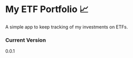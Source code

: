# My ETF Portfolio :chart_with_upwards_trend:

A simple app to keep tracking of my investments on ETFs.

### Current Version

0.0.1
